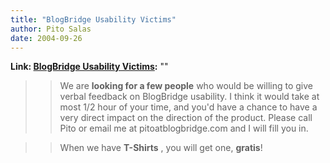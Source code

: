 ```yaml
---
title: "BlogBridge Usability Victims"
author: Pito Salas
date: 2004-09-26
---
```


**Link: [BlogBridge Usability Victims](None):** ""


>>

>> We are **looking for a few people** who would be willing to give verbal
feedback on BlogBridge usability. I think it would take at most 1/2 hour of
your time, and you'd have a chance to have a very direct impact on the
direction of the product. Please call Pito or email me at pitoatblogbridge.com
and I will fill you in.

>>

>> When we have **T-Shirts** , you will get one, **gratis**!


